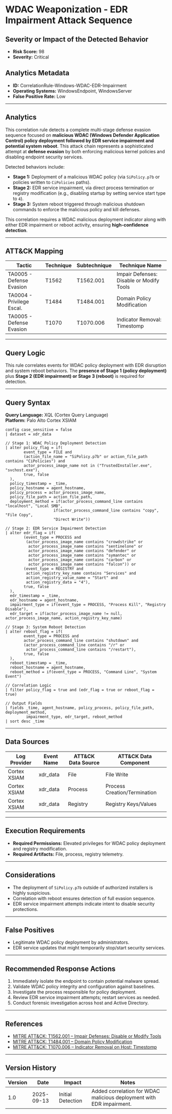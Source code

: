 # WDAC Weaponization - EDR Impairment Attack Sequence

## Severity or Impact of the Detected Behavior
- **Risk Score:** 98
- **Severity:** Critical

## Analytics Metadata

- **ID:** CorrelationRule-Windows-WDAC-EDR-Impairment
- **Operating Systems:** WindowsEndpoint, WindowsServer
- **False Positive Rate:** Low

---

## Analytics

This correlation rule detects a complete multi-stage defense evasion sequence focused on **malicious WDAC (Windows Defender Application Control) policy deployment followed by EDR service impairment and potential system reboot**. This attack chain represents a sophisticated attempt at **defense evasion** by both enforcing malicious kernel policies and disabling endpoint security services.  

Detected behaviors include:

- **Stage 1:** Deployment of a malicious WDAC policy (via `SiPolicy.p7b` or policies written to `CiPolicies` paths).  
- **Stage 2:** EDR service impairment, via direct process termination or registry modification (e.g., disabling startup by setting service start type to `4`).  
- **Stage 3:** System reboot triggered through malicious shutdown commands to enforce the malicious policy and kill defenses.  

This correlation requires a WDAC malicious deployment indicator along with either EDR impairment or reboot activity, ensuring **high-confidence detection**.

---

## ATT&CK Mapping

| Tactic                    | Technique   | Subtechnique | Technique Name                                   |
|---------------------------|-------------|--------------|-------------------------------------------------|
| TA0005 - Defense Evasion  | T1562       | T1562.001    | Impair Defenses: Disable or Modify Tools        |
| TA0004 - Privilege Escal. | T1484       | T1484.001    | Domain Policy Modification                      |
| TA0005 - Defense Evasion  | T1070       | T1070.006    | Indicator Removal: Timestomp                   |

---

## Query Logic

This rule correlates events for WDAC policy deployment with EDR disruption and system reboot behaviors. The **presence of Stage 1 (policy deployment)** plus **Stage 2 (EDR impairment) or Stage 3 (reboot)** is required for detection.

---

## Query Syntax

**Query Language:** XQL (Cortex Query Language)  
**Platform:** Palo Alto Cortex XSIAM  

```xql
config case_sensitive = false
| dataset = xdr_data

// Stage 1: WDAC Policy Deployment Detection
| alter policy_flag = if(
        event_type = FILE and
        (action_file_name = "SiPolicy.p7b" or action_file_path contains "CiPolicies") and
        actor_process_image_name not in ("TrustedInstaller.exe", "svchost.exe"),
        true, false
  ),
  policy_timestamp = _time,
  policy_hostname = agent_hostname,
  policy_process = actor_process_image_name,
  policy_file_path = action_file_path,
  deployment_method = if(actor_process_command_line contains "localhost", "Local SMB",
                     if(actor_process_command_line contains "copy", "File Copy", 
                     "Direct Write"))

// Stage 2: EDR Service Impairment Detection
| alter edr_flag = if(
        (event_type = PROCESS and 
         (actor_process_image_name contains "crowdstrike" or
          actor_process_image_name contains "sentinelone" or
          actor_process_image_name contains "defender" or
          actor_process_image_name contains "symantec" or
          actor_process_image_name contains "carbon" or
          actor_process_image_name contains "falcon")) or
        (event_type = REGISTRY and
         action_registry_key_name contains "Services" and
         action_registry_value_name = "Start" and
         action_registry_data = "4"),
        true, false
  ),
  edr_timestamp = _time,
  edr_hostname = agent_hostname,
  impairment_type = if(event_type = PROCESS, "Process Kill", "Registry Disable"),
  edr_target = if(actor_process_image_name != null, actor_process_image_name, action_registry_key_name)

// Stage 3: System Reboot Detection
| alter reboot_flag = if(
        event_type = PROCESS and 
        actor_process_command_line contains "shutdown" and
        (actor_process_command_line contains "/r" or 
         actor_process_command_line contains "/restart"),
        true, false
  ),
  reboot_timestamp = _time,
  reboot_hostname = agent_hostname,
  reboot_method = if(event_type = PROCESS, "Command Line", "System Event")

// Correlation Logic
| filter policy_flag = true and (edr_flag = true or reboot_flag = true)

// Output Fields
| fields _time, agent_hostname, policy_process, policy_file_path, deployment_method,
         impairment_type, edr_target, reboot_method
| sort desc _time
```

---

## Data Sources

| Log Provider   | Event Name  | ATT&CK Data Source  | ATT&CK Data Component       |
|----------------|-------------|---------------------|-----------------------------|
| Cortex XSIAM   | xdr_data    | File                | File Write                  |
| Cortex XSIAM   | xdr_data    | Process             | Process Creation/Termination |
| Cortex XSIAM   | xdr_data    | Registry            | Registry Keys/Values        |

---

## Execution Requirements

- **Required Permissions:** Elevated privileges for WDAC policy deployment and registry modification.  
- **Required Artifacts:** File, process, registry telemetry.  

---

## Considerations

- The deployment of `SiPolicy.p7b` outside of authorized installers is highly suspicious.  
- Correlation with reboot ensures detection of full evasion sequence.  
- EDR service impairment attempts indicate intent to disable security protections.  

---

## False Positives

- Legitimate WDAC policy deployment by administrators.  
- EDR service updates that might temporarily stop/start security services.  

---

## Recommended Response Actions

1. Immediately isolate the endpoint to contain potential malware spread.  
2. Validate WDAC policy integrity and configuration against baselines.  
3. Investigate the process responsible for policy deployment.  
4. Review EDR service impairment attempts; restart services as needed.  
5. Conduct forensic investigation across host and Active Directory.  

---

## References

- [MITRE ATT&CK: T1562.001 – Impair Defenses: Disable or Modify Tools](https://attack.mitre.org/techniques/T1562/001/)  
- [MITRE ATT&CK: T1484.001 – Domain Policy Modification](https://attack.mitre.org/techniques/T1484/001/)  
- [MITRE ATT&CK: T1070.006 – Indicator Removal on Host: Timestomp](https://attack.mitre.org/techniques/T1070/006/)  

---

## Version History

| Version | Date       | Impact            | Notes                                                                |
|---------|------------|-------------------|----------------------------------------------------------------------|
| 1.0     | 2025-09-13 | Initial Detection | Added correlation for WDAC malicious deployment with EDR impairment. |
